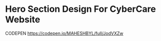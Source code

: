 # Hero Section Design For CyberCare Website
CODEPEN <a href="https://codepen.io/MAHESHBYL/full/JodVXZw">https://codepen.io/MAHESHBYL/full/JodVXZw</a>
